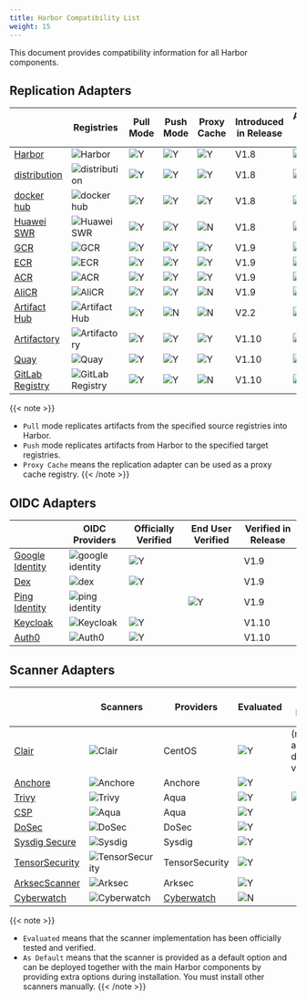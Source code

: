 ```yaml
---
title: Harbor Compatibility List
weight: 15
---
```


This document provides compatibility information for all Harbor components.

## Replication Adapters

|     | Registries       | Pull Mode | Push Mode | Proxy Cache | Introduced in Release | Automated Pipeline Covered |
|-----|------------------|-----------|-----------|-----------------------|-----------------------|---------------------------|
| [Harbor](https://goharbor.io/)|  ![Harbor](../../img/replication-adapters/harbor-logo.png)|![Y](../../img/replication-adapters/right.png)|![Y](../../img/replication-adapters/right.png)|![Y](../../img/replication-adapters/right.png)| V1.8 | ![Y](../../img/replication-adapters/right.png) |
| [distribution](https://github.com/distribution/distribution) | ![distribution](../../img/replication-adapters/distribution.png)|![Y](../../img/replication-adapters/right.png)|![Y](../../img/replication-adapters/right.png)|![Y](../../img/replication-adapters/right.png)| V1.8 | ![Y](../../img/replication-adapters/right.png) |
| [docker hub](https://hub.docker.com/) | ![docker hub](../../img/replication-adapters/docker-hub.png)|![Y](../../img/replication-adapters/right.png)|![Y](../../img/replication-adapters/right.png)|![Y](../../img/replication-adapters/right.png)| V1.8 | ![Y](../../img/replication-adapters/right.png) |
| [Huawei SWR](https://www.huaweicloud.com/en-us/product/swr.html) | ![Huawei SWR](../../img/replication-adapters/hw.png)|![Y](../../img/replication-adapters/right.png)|![Y](../../img/replication-adapters/right.png)| ![N](../../img/replication-adapters/no.png) |V1.8 | ![N](../../img/replication-adapters/no.png) |
| [GCR](https://cloud.google.com/container-registry/) | ![GCR](../../img/replication-adapters/gcr.png)|![Y](../../img/replication-adapters/right.png)|![Y](../../img/replication-adapters/right.png)| ![Y](../../img/replication-adapters/right.png)|V1.9 | ![Y](../../img/replication-adapters/right.png) |
| [ECR](https://aws.amazon.com/ecr/) | ![ECR](../../img/replication-adapters/ecr.png)|![Y](../../img/replication-adapters/right.png)|![Y](../../img/replication-adapters/right.png)|![Y](../../img/replication-adapters/right.png)| V1.9 | ![Y](../../img/replication-adapters/right.png) |
| [ACR](https://azure.microsoft.com/en-us/services/container-registry/) | ![ACR](../../img/replication-adapters/acr.png)|![Y](../../img/replication-adapters/right.png)|![Y](../../img/replication-adapters/right.png)|![Y](../../img/replication-adapters/right.png)| V1.9 | ![N](../../img/replication-adapters/no.png) |
| [AliCR](https://www.alibabacloud.com/product/container-registry) | ![AliCR](../../img/replication-adapters/ali-cr.png)|![Y](../../img/replication-adapters/right.png)|![Y](../../img/replication-adapters/right.png)| ![N](../../img/replication-adapters/no.png) | V1.9 | ![N](../../img/replication-adapters/no.png) |
| [Artifact Hub](https://artifacthub.io/) | ![Artifact Hub](../../img/replication-adapters/artifacthub.png)|![Y](../../img/replication-adapters/right.png)| ![N](../../img/replication-adapters/no.png) |![N](../../img/replication-adapters/no.png) | V2.2 | ![N](../../img/replication-adapters/no.png) |
| [Artifactory](https://jfrog.com/artifactory/) | ![Artifactory](../../img/replication-adapters/artifactory.png)|![Y](../../img/replication-adapters/right.png)| ![Y](../../img/replication-adapters/right.png) |![Y](../../img/replication-adapters/right.png)| V1.10 | ![N](../../img/replication-adapters/no.png) |
| [Quay](https://github.com/quay/quay) | ![Quay](../../img/replication-adapters/quay.png)|![Y](../../img/replication-adapters/right.png)| ![Y](../../img/replication-adapters/right.png) | ![Y](../../img/replication-adapters/right.png)|V1.10 | ![N](../../img/replication-adapters/no.png) |
| [GitLab Registry](https://docs.gitlab.com/ee/user/packages/container_registry/) | ![GitLab Registry](../../img/replication-adapters/gitlab.png)|![Y](../../img/replication-adapters/right.png)| ![Y](../../img/replication-adapters/right.png) | ![N](../../img/replication-adapters/no.png) | V1.10 | ![N](../../img/replication-adapters/no.png) |

{{< note >}}
* `Pull` mode replicates artifacts from the specified source registries into Harbor.
* `Push` mode replicates artifacts from Harbor to the specified target registries.
* `Proxy Cache` means the replication adapter can be used as a proxy cache registry.
{{< /note >}}

## OIDC Adapters

|   |  OIDC Providers | Officially Verified | End User Verified   | Verified in Release |
|---|-----------------|---------------------|---------------------|-----------------------|
| [Google Identity](https://developers.google.com/identity/protocols/OpenIDConnect) | ![google identity](../../img/OIDC/google-identity.png)| ![Y](../../img/replication-adapters/right.png) |  |V1.9|
| [Dex](https://github.com/dexidp/dex) | ![dex](../../img/OIDC/dex.png) | ![Y](../../img/replication-adapters/right.png)| | V1.9 |
| [Ping Identity](https://www.pingidentity.com) | ![ping identity](../../img/OIDC/ping.png) | | ![Y](../../img/replication-adapters/right.png)| V1.9 |
| [Keycloak](https://www.keycloak.org/) | ![Keycloak](../../img/OIDC/keycloak.png) | ![Y](../../img/replication-adapters/right.png) | | V1.10 |
| [Auth0](https://auth0.com/) | ![Auth0](../../img/OIDC/auth0.png) | ![Y](../../img/replication-adapters/right.png) | | V1.10 |

## Scanner Adapters

|   | Scanners | Providers | Evaluated | As Default | Onboard in Release |
|---|----------|-----------|-----------|------------|--------------------|
| [Clair](https://github.com/goharbor/harbor-scanner-clair)    |![Clair](../../img/scanners/clair.png)| CentOS    |![Y](../../img/replication-adapters/right.png)| (removed as default in v2.2)| v1.10 |
| [Anchore](https://github.com/anchore/harbor-scanner-adapter) |![Anchore](../../img/scanners/anchore.png)   | Anchore    |![Y](../../img/replication-adapters/right.png)|  | v1.10 |
| [Trivy](https://github.com/aquasecurity/harbor-scanner-trivy)|![Trivy](../../img/scanners/trivy.png)| Aqua    |![Y](../../img/replication-adapters/right.png)| ![Y](../../img/replication-adapters/right.png) | v1.10 |
| [CSP](https://github.com/aquasecurity/harbor-scanner-aqua)   |![Aqua](../../img/scanners/aqua.png)| Aqua    | ![Y](../../img/replication-adapters/right.png) |  | v1.10 |
| [DoSec](https://github.com/dosec-cn/harbor-scanner/blob/master/README_en.md)|![DoSec](../../img/scanners/dosec.png)    | DoSec    | ![Y](../../img/replication-adapters/right.png) |  | v1.10 |
| [Sysdig Secure](https://github.com/sysdiglabs/harbor-scanner-sysdig-secure) |![Sysdig](../../img/scanners/sysdig.png) | Sysdig  | ![Y](../../img/replication-adapters/right.png) |  | v2.1.0 |
| [TensorSecurity](https://github.com/tensorsecurity/harbor-scanner) |![TensorSecurity](../../img/scanners/tensorsecurity.png) | TensorSecurity | ![Y](../../img/replication-adapters/right.png) |  | v2.2.0 |
| [ArksecScanner](https://github.com/arksec-cn)    |![Arksec](../../img/scanners/arksec.png)| Arksec    |![Y](../../img/replication-adapters/right.png)| | v2.4.0 |
| [Cyberwatch](https://github.com/Cyberwatch)    |![Cyberwatch](../../img/scanners/cyberwatch.png)| [Cyberwatch](https://cyberwatch.fr/integrate-with-harbor-scans)    |![N](../../img/replication-adapters/no.png)|  | v2.8.0 |


{{< note >}}
* `Evaluated` means that the scanner implementation has been officially tested and verified.
* `As Default` means that the scanner is provided as a default option and can be deployed together with the main Harbor components by providing extra options during installation. You must install other scanners manually.
{{< /note >}}

